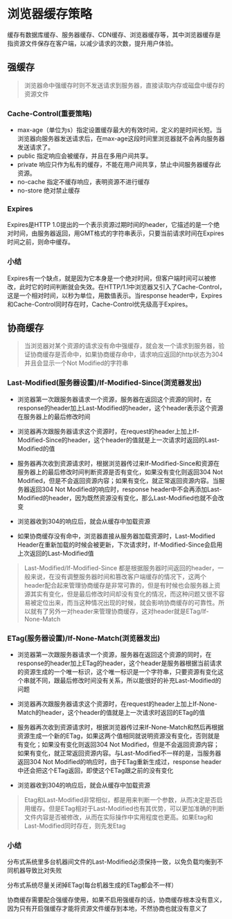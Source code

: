 # 浏览器缓存策略

缓存有数据库缓存、服务器缓存、CDN缓存、浏览器缓存等，其中浏览器缓存是指资源文件保存在客户端，以减少请求的次数，提升用户体验。

## 强缓存

>浏览器命中强缓存时则不发送请求到服务器，直接读取内存或磁盘中缓存的资源文件

### Cache-Control(重要策略)

- max-age（单位为s）指定设置缓存最大的有效时间，定义的是时间长短。当浏览器向服务器发送请求后，在max-age这段时间里浏览器就不会再向服务器发送请求了。
- public 指定响应会被缓存，并且在多用户间共享。
- private 响应只作为私有的缓存，不能在用户间共享，禁止中间服务器缓存此资源。
- no-cache 指定不缓存响应，表明资源不进行缓存
- no-store 绝对禁止缓存

### Expires
Expires是HTTP 1.0提出的一个表示资源过期时间的header，它描述的是一个绝对时间，由服务器返回，用GMT格式的字符串表示，只要当前请求时间在Expires时间之前，则命中缓存。

### 小结

Expires有一个缺点，就是因为它本身是一个绝对时间，但客户端时间可以被修改，此时它的时间判断就会失效。在HTTP/1.1中浏览器又引入了Cache-Control，这是一个相对时间，以秒为单位，用数值表示。当response header中，Expires和Cache-Control同时存在时，Cache-Control优先级高于Expires。

## 协商缓存

>当浏览器对某个资源的请求没有命中强缓存，就会发一个请求到服务器，验证协商缓存是否命中，如果协商缓存命中，请求响应返回的http状态为304并且会显示一个Not Modified的字符串

### Last-Modified(服务器设置)/If-Modified-Since(浏览器发出)

- 浏览器第一次跟服务器请求一个资源，服务器在返回这个资源的同时，在response的header加上Last-Modified的header，这个header表示这个资源在服务器上的最后修改时间
  
- 浏览器再次跟服务器请求这个资源时，在request的header上加上If-Modified-Since的header，这个header的值就是上一次请求时返回的Last-Modified的值
  
- 服务器再次收到资源请求时，根据浏览器传过来If-Modified-Since和资源在服务器上的最后修改时间判断资源是否有变化，如果没有变化则返回304 Not Modified，但是不会返回资源内容；如果有变化，就正常返回资源内容。当服务器返回304 Not Modified的响应时，response header中不会再添加Last-Modified的header，因为既然资源没有变化，那么Last-Modified也就不会改变
  
- 浏览器收到304的响应后，就会从缓存中加载资源
  
- 如果协商缓存没有命中，浏览器直接从服务器加载资源时，Last-Modified Header在重新加载的时候会被更新，下次请求时，If-Modified-Since会启用上次返回的Last-Modified值

>Last-Modified/If-Modified-Since 都是根据服务器时间返回的header，一般来说，在没有调整服务器时间和篡改客户端缓存的情况下，这两个header配合起来管理协商缓存是非常可靠的，但是有时候也会服务器上资源其实有变化，但是最后修改时间却没有变化的情况，而这种问题又很不容易被定位出来，而当这种情况出现的时候，就会影响协商缓存的可靠性。所以就有了另外一对header来管理协商缓存，这对header就是ETag/If-None-Match

### ETag(服务器设置)/If-None-Match(浏览器发出)
- 浏览器第一次跟服务器请求一个资源，服务器在返回这个资源的同时，在response的header加上ETag的header，这个header是服务器根据当前请求的资源生成的一个唯一标识，这个唯一标识是一个字符串，只要资源有变化这个串就不同，跟最后修改时间没有关系，所以能很好的补充Last-Modified的问题
  
- 浏览器再次跟服务器请求这个资源时，在request的header上加上If-None-Match的header，这个header的值就是上一次请求时返回的ETag的值
  
- 服务器再次收到资源请求时，根据浏览器传过来If-None-Match和然后再根据资源生成一个新的ETag，如果这两个值相同就说明资源没有变化，否则就是有变化；如果没有变化则返回304 Not Modified，但是不会返回资源内容；如果有变化，就正常返回资源内容。与Last-Modified不一样的是，当服务器返回304 Not Modified的响应时，由于ETag重新生成过，response header中还会把这个ETag返回，即使这个ETag跟之前的没有变化
  
- 浏览器收到304的响应后，就会从缓存中加载资源

>Etag和Last-Modified非常相似，都是用来判断一个参数，从而决定是否启用缓存。但是ETag相对于Last-Modified也有其优势，可以更加准确的判断文件内容是否被修改，从而在实际操作中实用程度也更高。如果Etag和Last-Modified同时存在，则先发Etag

### 小结

分布式系统里多台机器间文件的Last-Modified必须保持一致，以免负载均衡到不同机器导致比对失败

分布式系统尽量关闭掉ETag(每台机器生成的ETag都会不一样）

协商缓存需要配合强缓存使用，如果不启用强缓存的话，协商缓存根本没有意义，因为只有开启强缓存才能将资源文件缓存到本地，不然协商也就没有意义了